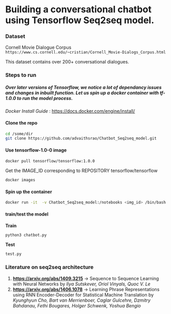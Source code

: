 # Building a conversational chatbot using Tensorflow Seq2seq model.

### Dataset

Cornell Movie Dialogue Corpus
``https://www.cs.cornell.edu/~cristian/Cornell_Movie-Dialogs_Corpus.html``

This dataset contains over 200+ conversational dialogues. 

### Steps to run

##### Over later versions of Tensorflow, we notice a lot of dependancy issues and changes in inbuilt function. Let us spin up a docker container with tf-1.0.0 to run the model process.

*Docker Install Guide* : https://docs.docker.com/engine/install/

#### Clone the repo

```bash
cd /some/dir
git clone https://github.com/advaithsrao/Chatbot_Seq2seq_model.git
```
#### Use tensorflow-1.0-0 image

```bash 
docker pull tensorflow/tensorflow:1.0.0 
```

Get the IMAGE_ID corresponding to REPOSITORY tensorflow/tensorflow

```bash
docker images
```


#### Spin up the container

```bash
docker run -it  -v Chatbot_Seq2seq_model:/notebooks <img_id> /bin/bash 
```

#### train/test the model 
**Train**
```bash
python3 chatbot.py 
```
**Test** 
```bash
test.py
```

### Literature on seq2seq architecture

1. **https://arxiv.org/abs/1409.3215** -> Sequence to Sequence Learning with Neural Networks by *Ilya Sutskever, Oriol Vinyals, Quoc V. Le*
2. **https://arxiv.org/abs/1406.1078** -> Learning Phrase Representations using RNN Encoder-Decoder for Statistical Machine Translation by *Kyunghyun Cho, Bart van Merrienboer, Caglar Gulcehre, Dzmitry Bahdanau, Fethi Bougares, Holger Schwenk, Yoshua Bengio*
